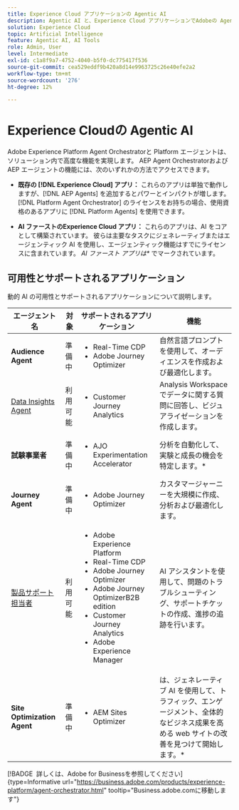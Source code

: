 ```yaml
---
title: Experience Cloud アプリケーションの Agentic AI
description: Agentic AI と、Experience Cloud アプリケーションでAdobeの Agentic フレームワークがどのように使用されるかについて説明します。
solution: Experience Cloud
topic: Artificial Intelligence
feature: Agentic AI, AI Tools
role: Admin, User
level: Intermediate
exl-id: c1a8f9a7-4752-4040-b5f0-dc775417f536
source-git-commit: cea529eddf9b420a8d14e9963725c26e40efe2a2
workflow-type: tm+mt
source-wordcount: '276'
ht-degree: 12%

---
```


# Experience Cloudの Agentic AI

Adobe Experience Platform Agent Orchestratorと Platform エージェントは、ソリューション内で高度な機能を実現します。 AEP Agent OrchestratorおよびAEP エージェントの機能には、次のいずれかの方法でアクセスできます。

* **既存の [!DNL Experience Cloud] アプリ：** これらのアプリは単独で動作しますが、[!DNL AEP Agents] を追加するとパワーとインパクトが増します。 [!DNL Platform Agent Orchestrator] のライセンスをお持ちの場合、使用資格のあるアプリに [!DNL Platform Agents] を使用できます。

* **AI ファーストのExperience Cloud アプリ：** これらのアプリは、AI をコアとして構築されています。 彼らは主要なタスクにジェネレーティブまたはエージェンティック AI を使用し、エージェンティック機能はすでにライセンスに含まれています。 _AI ファースト アプリは*_ でマークされています。

## 可用性とサポートされるアプリケーション

動的 AI の可用性とサポートされるアプリケーションについて説明します。

| エージェント名 | 対象 | サポートされるアプリケーション | 機能 |
|---|----------|------------|----------|
| **Audience Agent** | 準備中 | <ul><li>Real-Time CDP</li><li>Adobe Journey Optimizer</li></ul> | 自然言語プロンプトを使用して、オーディエンスを作成および最適化します。 |
| [Data Insights Agent](https://experienceleague.adobe.com/en/docs/analytics-platform/using/cja-overview/cja-b2c-overview/data-analysis-ai) | 利用可能 | <ul><li>Customer Journey Analytics</li></ul> | Analysis Workspaceでデータに関する質問に回答し、ビジュアライゼーションを作成します。 |
| **試験事業者** | 準備中 | <ul><li>AJO Experimentation Accelerator</li></ul> | 分析を自動化して、実験と成長の機会を特定します。* |
| **Journey Agent** | 準備中 | <ul><li>Adobe Journey Optimizer</li></ul> | カスタマージャーニーを大規模に作成、分析および最適化します。 |
| [ 製品サポート担当者 ](https://experienceleague.adobe.com/en/docs/experience-platform/ai-assistant/new-features/customer-support) | 利用可能 | <ul><li>Adobe Experience Platform</li><li>Real-Time CDP</li><li>Adobe Journey Optimizer</li><li>Adobe Journey OptimizerB2B edition</li><li>Customer Journey Analytics</li><li>Adobe Experience Manager</li></ul> | AI アシスタントを使用して、問題のトラブルシューティング、サポートチケットの作成、進捗の追跡を行います。 |
| **Site Optimization Agent** | 準備中 | <ul><li>AEM Sites Optimizer</li></ul> | は、ジェネレーティブ AI を使用して、トラフィック、エンゲージメント、全体的なビジネス成果を高める web サイトの改善を見つけて開始します。* |



[!BADGE &#x200B; 詳しくは、Adobe for Businessを参照してください &#x200B;]{type=Informative url="https://business.adobe.com/products/experience-platform/agent-orchestrator.html" tooltip="Business.adobe.comに移動します"}

<!-- 
* [Product Support Agent](https://experienceleague.adobe.com/en/docs/experience-platform/ai-assistant/new-features/customer-support) is a self-serve debugging and troubleshooting capability of [!UICONTROL AI Assistant] that you can use for Experience Platform features and applications. Troubleshoot support issues without leaving your workflows, create customer support tickets, and track case progress using AI Assistant.
* [Data Insights Agent](https://experienceleague.adobe.com/en/docs/analytics-platform/using/cja-overview/cja-b2c-overview/data-analysis-ai) is accessible from the AI Assistant in Customer Journey Analytics. It is a generative AI conversation agent that quickly and efficiently answers questions about your data. It builds relevant visualizations in Analysis Workspace using components from your data view and using your actual data. -->








